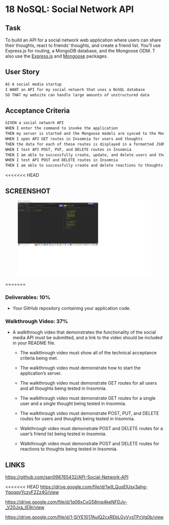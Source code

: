 # 18 NoSQL: Social Network API

## Task

To  build an API for a social network web application where users can share their thoughts, react to friends’ thoughts, and create a friend list. You’ll use Express.js for routing, a MongoDB database, and the Mongoose ODM. T also  use the [Express.js](https://www.npmjs.com/package/express) and [Mongoose](https://www.npmjs.com/package/mongoose) packages.

## User Story

```md
AS A social media startup
I WANT an API for my social network that uses a NoSQL database
SO THAT my website can handle large amounts of unstructured data
```

## Acceptance Criteria

```md
GIVEN a social network API
WHEN I enter the command to invoke the application
THEN my server is started and the Mongoose models are synced to the MongoDB database
WHEN I open API GET routes in Insomnia for users and thoughts
THEN the data for each of these routes is displayed in a formatted JSON
WHEN I test API POST, PUT, and DELETE routes in Insomnia
THEN I am able to successfully create, update, and delete users and thoughts in my database
WHEN I test API POST and DELETE routes in Insomnia
THEN I am able to successfully create and delete reactions to thoughts and add and rem=ove friends to a user’s friend list
```

<<<<<<< HEAD
## SCREENSHOT
<figure>
<img src="./assets/screenshot.png">
</figure>
=======

### Deliverables: 10%

* Your GitHub repository containing your application code.

### Walkthrough Video: 37%

* A walkthrough video that demonstrates the functionality of the social media API must be submitted, and a link to the video should be included in your README file.

  * The walkthrough video must show all of the technical acceptance criteria being met.

  * The walkthrough video must demonstrate how to start the application’s server.

  * The walkthrough video must demonstrate GET routes for all users and all thoughts being tested in Insomnia.

  * The walkthrough video must demonstrate GET routes for a single user and a single thought being tested in Insomnia.

  * The walkthrough video must demonstrate POST, PUT, and DELETE routes for users and thoughts being tested in Insomnia.

  * Walkthrough video must demonstrate POST and DELETE routes for a user’s friend list being tested in Insomnia.

  * Walkthrough video must demonstrate POST and DELETE routes for reactions to thoughts being tested in Insomnia.





## LINKS

https://github.com/san098765432/API-Social-Network-API

<<<<<<< HEAD
https://drive.google.com/file/d/1w9_QusElUsx3ahg-YgoqqvYczvF2Zz4G/view

https://drive.google.com/file/d/1q06xCxG58mq4keNFDJy-_V20Jxa_tE9r/view

https://drive.google.com/file/d/1-SiYE1017AuIQ2cxREbLGyVysTPcVg0b/view 
